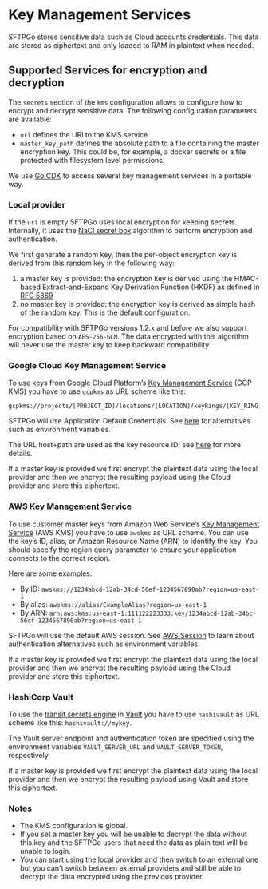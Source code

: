# Key Management Services

SFTPGo stores sensitive data such as Cloud accounts credentials. This data are stored as ciphertext and only loaded to RAM in plaintext when needed.

## Supported Services for encryption and decryption

The `secrets` section of the `kms` configuration allows to configure how to encrypt and decrypt sensitive data. The following configuration parameters are available:

- `url` defines the URI to the KMS service
- `master_key_path` defines the absolute path to a file containing the master encryption key. This could be, for example, a docker secrets or a file protected with filesystem level permissions.

We use [Go CDK](https://gocloud.dev/howto/secrets/) to access several key management services in a portable way.

### Local provider

If the `url` is empty SFTPGo uses local encryption for keeping secrets. Internally, it uses the [NaCl secret box](https://godoc.org/golang.org/x/crypto/nacl/secretbox) algorithm to perform encryption and authentication.

We first generate a random key, then the per-object encryption key is derived from this random key in the following way:

1. a master key is provided: the encryption key is derived using the HMAC-based Extract-and-Expand Key Derivation Function (HKDF) as defined in [RFC 5869](http://tools.ietf.org/html/rfc5869)
2. no master key is provided: the encryption key is derived as simple hash of the random key. This is the default configuration.

For compatibility with SFTPGo versions 1.2.x and before we also support encryption based on `AES-256-GCM`. The data encrypted with this algorithm will never use the master key to keep backward compatibility.

### Google Cloud Key Management Service

To use keys from Google Cloud Platform’s [Key Management Service](https://cloud.google.com/kms/) (GCP KMS) you have to use `gcpkms` as URL scheme like this:

```shell
gcpkms://projects/[PROJECT_ID]/locations/[LOCATION]/keyRings/[KEY_RING]/cryptoKeys/[KEY]
```

SFTPGo will use Application Default Credentials. See [here](https://cloud.google.com/docs/authentication/production) for alternatives such as environment variables.

The URL host+path are used as the key resource ID; see [here](https://cloud.google.com/kms/docs/object-hierarchy#key) for more details.

If a master key is provided we first encrypt the plaintext data using the local provider and then we encrypt the resulting payload using the Cloud provider and store this ciphertext.

### AWS Key Management Service

To use customer master keys from Amazon Web Service’s [Key Management Service](https://aws.amazon.com/kms/) (AWS KMS) you have to use `awskms` as URL scheme. You can use the key’s ID, alias, or Amazon Resource Name (ARN) to identify the key. You should specify the region query parameter to ensure your application connects to the correct region.

Here are some examples:

- By ID: `awskms://1234abcd-12ab-34cd-56ef-1234567890ab?region=us-east-1`
- By alias: `awskms://alias/ExampleAlias?region=us-east-1`
- By ARN: `arn:aws:kms:us-east-1:111122223333:key/1234abcd-12ab-34bc-56ef-1234567890ab?region=us-east-1`

SFTPGo will use the default AWS session. See [AWS Session](https://docs.aws.amazon.com/sdk-for-go/api/aws/session/) to learn about authentication alternatives such as environment variables.

If a master key is provided we first encrypt the plaintext data using the local provider and then we encrypt the resulting payload using the Cloud provider and store this ciphertext.

### HashiCorp Vault

To use the [transit secrets engine](https://www.vaultproject.io/docs/secrets/transit/index.html) in [Vault](https://www.vaultproject.io/) you have to use `hashivault` as URL scheme like this: `hashivault://mykey`.

The Vault server endpoint and authentication token are specified using the environment variables `VAULT_SERVER_URL` and `VAULT_SERVER_TOKEN`, respectively.

If a master key is provided we first encrypt the plaintext data using the local provider and then we encrypt the resulting payload using Vault and store this ciphertext.

### Notes

- The KMS configuration is global.
- If you set a master key you will be unable to decrypt the data without this key and the SFTPGo users that need the data as plain text will be unable to login.
- You can start using the local provider and then switch to an external one but you can't switch between external providers and still be able to decrypt the data encrypted using the previous provider.

